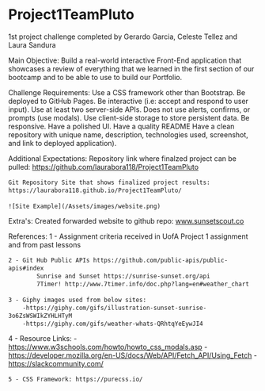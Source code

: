 # Project1TeamPluto
1st project challenge completed by Gerardo Garcia, Celeste Tellez and Laura Sandura

Main Objective:
    Build a real-world interactive Front-End application that showcases a review of everything that we learned in the first section of our bootcamp and to be able to use to build our Portfolio. 

Challenge Requirements: 
    Use a CSS framework other than Bootstrap.
    Be deployed to GitHub Pages.
    Be interactive (i.e: accept and respond to user input).
    Use at least two server-side APIs.
    Does not use alerts, confirms, or prompts (use modals).
    Use client-side storage to store persistent data.
    Be responsive.
    Have a polished UI.
    Have a quality README
    Have a clean repository with unique name, description, technologies used, screenshot, and link to deployed application).

Additional Expectations:
    Repository link where finalzed project can be pulled: https://github.com/laurabora118/Project1TeamPluto
    
    Git Repository Site that shows finalized project results: https://laurabora118.github.io/Project1TeamPluto/

    ![Site Example](/Assets/images/website.png)

Extra's:
    Created forwarded website to github repo:   www.sunsetscout.co

References:
    1 - Assignment criteria received in UofA Project 1 assignment and from past lessons

    2 - Git Hub Public APIs https://github.com/public-apis/public-apis#index
            Sunrise and Sunset https://sunrise-sunset.org/api
            7Timer! http://www.7timer.info/doc.php?lang=en#weather_chart

    3 - Giphy images used from below sites:
        -https://giphy.com/gifs/illustration-sunset-sunrise-3o6ZsWSWIkZYHLHTyM
        -https://giphy.com/gifs/weather-whats-QRhtqYeEywJI4
    
   4 - Resource Links:
        -https://www.w3schools.com/howto/howto_css_modals.asp
        -https://developer.mozilla.org/en-US/docs/Web/API/Fetch_API/Using_Fetch
        -https://slackcommunity.com/

    5 - CSS Framework: https://purecss.io/
